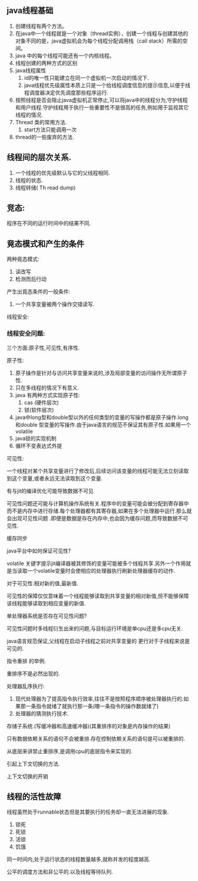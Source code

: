 ## java线程基础

1. 创建线程有两个方法。
2. 在java中一个线程就是一个对象（thread实例），创建一个线程与创建其他的对象不同的是，java虚拟机会为每个线程分配调用栈（call stack）所需的空间。
3. java 中的每个线程可能还有一个内核线程。
4. 线程创建的两种方式的区别
5. java线程属性
   1. id的唯一性只能建立在同一个虚拟机一次启动的情况下.
   2. java线程优先级属性本质上只是一个给线程调度信息的提示信息,以便于线程调度器决定优先调度那些程序运行.
6. 按照线程是否会阻止java虚拟机正常停止,可以将java中的线程分为,守护线程和用户线程.守护线程用于执行一些重要性不是很高的任务,例如用于监视其它线程的情况.
7. Thread 类的常用方法.
   1. start方法只能调用一次
8. thread的一些废弃的方法.

## 线程间的层次关系.

1. 一个线程的优先级默认与它的父线程相同.
2. 线程的状态.
3. 线程转储( Th read dump)

## 竞态:

 程序在不同的运行时间中的结果不同.

## 竟态模式和产生的条件

两种竟态模式:

1. 读改写
2. 检测而后行动

产生出竟态条件的一般条件:

1. 一个共享变量被两个操作交错读写.

线程安全:

### 线程安全问题:

三个方面:原子性,可见性,有序性.

原子性:

1. 原子操作是针对与访问共享变量来说的,涉及局部变量的访问操作无所谓原子性.
2. 只在多线程的情况下有意义.
3. java 有两种方式实现原子性:
   1. cas (硬件层次)
   2. 锁(软件层次)
4. java中long型和double型以外的任何类型的变量的写操作都是原子操作.long 和double 型变量的写操作.由于java语言的规范不保证其有原子性.如果用一个volatile
5. java锁的实现机制
6. 循环不变表达式外提



可见性:

一个线程对某个共享变量进行了修改后,后续访问该变量的线程可能无法立刻读取到这个变量,或者永远无法读取到这个变量.

有与jit的编译优化可能导致数据不可见

可见性问题还可能与计算机操作系统有关.程序中的变量可能会被分配到寄存器中而不是内存中进行存储.每个处理器都有其寄存器,如果在多个处理器中运行.那么就会出现可见性问题 .即便是数据是存在内存中,也会因为缓存问题,而导致数据不可见性.

缓存同步

java平台中如何保证可见性?

volatile 关键字提示jit编译器被其修饰的变量可能被多个线程共享.另外一个作用就是当读取一个volatile变量时会使相应的处理器执行刷新处理器缓存的动作.

对于可见性:相对新的值,最新值.

可见性的保障仅仅意味着一个线程能够读取到共享变量的相对新值,但不能够保障该线程能够读取到相应变量的新值.

单处理器系统是否存在可见性问题?

可见性问题时多线程衍生出来的问题,与目标运行环境是单cpu还是多cpu无关.

java语言规范保证,父线程在启动子线程之前对共享变量的 更行对于子线程来说是可见的.

指令重排 的举例.

重排序不是必然出现的.

处理器乱序执行:

1. 现代处理器为了提高指令执行效率,往往不是按照程序顺序被处理器执行的.如果那一条指令就绪了就执行那一条(哪一条指令的操作数就绪了)
2. 处理器的猜测执行技术.

存储子系统.(写缓冲器和高速缓冲器)(其重排序的对象是内存操作的结果)

只有数据依赖关系的语句不会被重排.存在控制依赖关系的语句是可以被重排的.

从底层来讲禁止重排序,是调用cpu的底层指令来实现的.

引起上下文切换的方法.

上下文切换的开销

## 线程的活性故障

线程虽然处于runnable状态但是其要执行的任务却一直无法进展的现象.

1. 锁死
2. 死锁
3. 活锁
4. 饥饿

同一时间内,处于运行状态的线程数量越多,就称并发的程度越高.

公平的调度方法和非公平的.以及线程等待队列.




